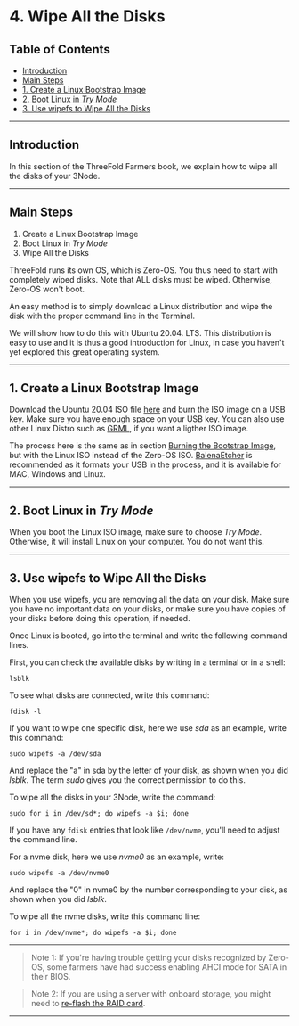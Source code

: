<h1> 4. Wipe All the Disks </h1>

<h2> Table of Contents </h2>

- [Introduction](#introduction)
- [Main Steps](#main-steps)
- [1. Create a Linux Bootstrap Image](#1-create-a-linux-bootstrap-image)
- [2. Boot Linux in *Try Mode*](#2-boot-linux-in-try-mode)
- [3. Use wipefs to Wipe All the Disks](#3-use-wipefs-to-wipe-all-the-disks)

***

## Introduction

In this section of the ThreeFold Farmers book, we explain how to wipe all the disks of your 3Node.

***

## Main Steps

1. Create a Linux Bootstrap Image
2. Boot Linux in *Try Mode*
3. Wipe All the Disks

ThreeFold runs its own OS, which is Zero-OS. You thus need to start with completely wiped disks. Note that ALL disks must be wiped. Otherwise, Zero-OS won't boot.

An easy method is to simply download a Linux distribution and wipe the disk with the proper command line in the Terminal.

We will show how to do this with Ubuntu 20.04. LTS. This distribution is easy to use and it is thus a good introduction for Linux, in case you haven't yet explored this great operating system.

***

## 1. Create a Linux Bootstrap Image

Download the Ubuntu 20.04 ISO file [here](https://releases.ubuntu.com/20.04/) and burn the ISO image on a USB key. Make sure you have enough space on your USB key. You can also use other Linux Distro such as [GRML](https://grml.org/download/), if you want a ligther ISO image.

The process here is the same as in section [Burning the Bootstrap Image](#burning-the-zero-os-bootstrap-image), but with the Linux ISO instead of the Zero-OS ISO. [BalenaEtcher](https://www.balena.io/etcher/) is recommended as it formats your USB in the process, and it is available for MAC, Windows and Linux.

***

## 2. Boot Linux in *Try Mode*

When you boot the Linux ISO image, make sure to choose *Try Mode*. Otherwise, it will install Linux on your computer. You do not want this.

***

## 3. Use wipefs to Wipe All the Disks

When you use wipefs, you are removing all the data on your disk. Make sure you have no important data on your disks, or make sure you have copies of your disks before doing this operation, if needed. 

Once Linux is booted, go into the terminal and write the following command lines.

First, you can check the available disks by writing in a terminal or in a shell:

```
lsblk
```

To see what disks are connected, write this command:

```
fdisk -l
```

If you want to wipe one specific disk, here we use *sda* as an example, write this command:

```
sudo wipefs -a /dev/sda
```

And replace the "a" in sda by the letter of your disk, as shown when you did *lsblk*. The term *sudo* gives you the correct permission to do this.

To wipe all the disks in your 3Node, write the command:

```
sudo for i in /dev/sd*; do wipefs -a $i; done
```

If you have any `fdisk` entries that look like `/dev/nvme`, you'll need to adjust the command line.

For a nvme disk, here we use *nvme0* as an example, write:

```
sudo wipefs -a /dev/nvme0
```

And replace the "0" in nvme0 by the number corresponding to your disk, as shown when you did *lsblk*. 

To wipe all the nvme disks, write this command line:

```
for i in /dev/nvme*; do wipefs -a $i; done
```

***

> Note 1: If you're having trouble getting your disks recognized by Zero-OS, some farmers have had success enabling AHCI mode for SATA in their BIOS.

> Note 2: If you are using a server with onboard storage, you might need to [re-flash the RAID card](/faq/faq.md#is-there-a-way-to-bypass-raid-in-order-for-zero-os-to-have-bare-metals-on-the-system-no-raid-controller-in-between-storage-and-the-grid).

***